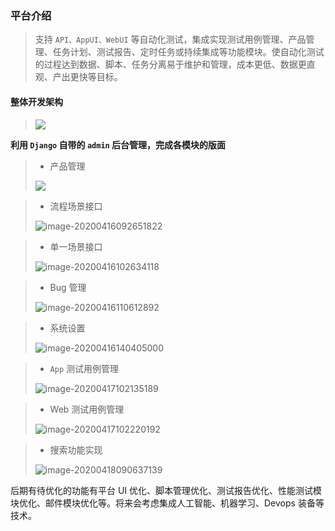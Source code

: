 ### 平台介绍

> 支持 `API、AppUI、WebUI` 等自动化测试，集成实现测试用例管理、产品管理、任务计划、测试报告、定时任务或持续集成等功能模块。使自动化测试的过程达到数据、脚本、任务分离易于维护和管理，成本更低、数据更直观、产出更快等目标。

#### 整体开发架构

> ![](E:\测试\auto_test\static\git_images\01.png)



**利用 `Django` 自带的 `admin` 后台管理，完成各模块的版面**

> - 产品管理
>
> ![](E:\测试\auto_test\static\git_images\02.png)

> - 流程场景接口
>
> ![image-20200416092651822](E:\测试\auto_test\static\git_images\03.png)

> - 单一场景接口
>
> ![image-20200416102634118](E:\测试\auto_test\static\git_images\04.png)

> - Bug 管理
>
> ![image-20200416110612892](E:\测试\auto_test\static\git_images\05.png)

> - 系统设置
>
> ![image-20200416140405000](E:\测试\auto_test\static\git_images\06.png)

> - `App` 测试用例管理
>
> ![image-20200417102135189](E:\测试\auto_test\static\git_images\07.png)

> - Web 测试用例管理
>
> ![image-20200417102220192](E:\测试\auto_test\static\git_images\08.png)

> - 搜索功能实现
>
> ![image-20200418090637139](E:\测试\auto_test\static\git_images\09.png)





后期有待优化的功能有平台 UI 优化、脚本管理优化、测试报告优化、性能测试模块优化、邮件模块优化等。将来会考虑集成人工智能、机器学习、Devops 装备等技术。